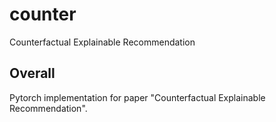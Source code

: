 # counter
Counterfactual Explainable Recommendation
## Overall
Pytorch implementation for paper 
"Counterfactual Explainable Recommendation".